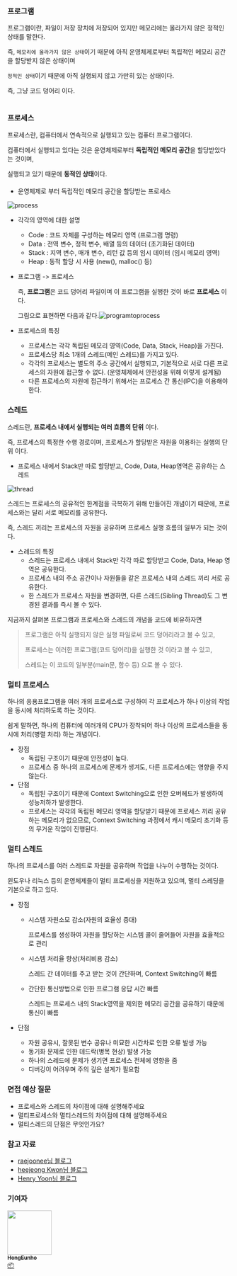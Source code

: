 ### 프로그램

프로그램이란, 파일이 저장 장치에 저장되어 있지만 메모리에는 올라가지 않은 정적인 상태를 말한다.

즉, `메모리에 올라가지 않은 상태`이기 때문에 아직 운영체제로부터 독립적인 메모리 공간을 할당받지 않은 상태이며

`정적인 상태`이기 때문에 아직 실행되지 않고 가만히 있는 상태이다. 

즉, 그냥 코드 덩어리 이다.

#

### 프로세스

프로세스란, 컴퓨터에서 연속적으로 실행되고 있는 컴퓨터 프로그램이다.

컴퓨터에서 실행되고 있다는 것은 운영체제로부터 **독립적인 메모리 공간**을 할당받았다는 것이며, 

실행되고 있기 때문에 **동적인 상태**이다.

####

- 운영체제로 부터 독립적인 메모리 공간을 할당받는 프로세스

![process](/img/computer_architecture_and_OS/process_and_thread/process.png)



- 각각의 영역에 대한 설명
  - Code : 코드 자체를 구성하는 메모리 영역 (프로그램 명령)
  - Data : 전역 변수, 정적 변수, 배열 등의 데이터 (초기화된 데이터)
  - Stack : 지역 변수, 매개 변수, 리턴 값 등의 임시 데이터 (임시 메모리 영역)
  - Heap : 동적 할당 시 사용 (new(), malloc() 등)



- 프로그램 -> 프로세스

  즉, **프로그램**은 코드 덩어리 파일이며 이 프로그램을 실행한 것이 바로 **프로세스** 이다.

  그림으로 표현하면 다음과 같다.![programtoprocess](/img/computer_architecture_and_OS/process_and_thread/programtoprocess.png)

- 프로세스의 특징

  - 프로세스는 각각 독립된 메모리 영역(Code, Data, Stack, Heap)을 가진다.
  - 프로세스당 최소 1개의 스레드(메인 스레드)를 가지고 있다.
  - 각각의 프로세스는 별도의 주소 공간에서 실행되고, 기본적으로 서로 다른 프로세스의 자원에 접근할 수 없다. (운영체제에서 안전성을 위해 이렇게 설계됨)
  - 다른 프로세스의 자원에 접근하기 위해서는 프로세스 간 통신(IPC)을 이용해야 한다.

####

### 스레드

스레드란, **프로세스 내에서 실행되는 여러 흐름의 단위** 이다.

즉, 프로세스의 특정한 수행 경로이며, 프로세스가 할당받은 자원을 이용하는 실행의 단위 이다.



- 프로세스 내에서 Stack만 따로 할당받고, Code, Data, Heap영역은 공유하는 스레드

![thread](/img/computer_architecture_and_OS/process_and_thread/thread.png)

스레드는 프로세스의 공유적인 한계점을 극복하기 위해 만들어진 개념이기 때문에, 프로세스와는 달리 서로 메모리를 공유한다.

즉, 스레드 끼리는 프로세스의 자원을 공유하며 프로세스 실행 흐름의 일부가 되는 것이다.



- 스레드의 특징
  - 스레드는 프로세스 내에서 Stack만 각각 따로 할당받고 Code, Data, Heap 영역은 공유한다.
  - 프로세스 내의 주소 공간이나 자원들을 같은 프로세스 내의 스레드 끼리 서로 공유한다.
  - 한 스레드가 프로세스 자원을 변경하면, 다른 스레드(Sibling Thread)도 그 변경된 결과를 즉시 볼 수 있다.



지금까지 살펴본 프로그램과 프로세스와 스레드의 개념을 코드에 비유하자면

> 프로그램은 아직 실행되지 않은 실행 파일로써 코드 덩어리라고 볼 수 있고,
>
> 프로세스는 이러한 프로그램(코드 덩어리)을 실행한 것 이라고 볼 수 있고,
>
> 스레드는 이 코드의 일부분(main문, 함수 등) 으로 볼 수 있다.

###

### 멀티 프로세스

하나의 응용프로그램을 여러 개의 프로세스로 구성하여 각 프로세스가 하나 이상의 작업을 동시에 처리하도록 하는 것이다.

쉽게 말하면, 하나의 컴퓨터에 여러개의 CPU가 장착되어 하나 이상의 프로세스들을 동시에 처리(병렬 처리) 하는 개념이다.

- 장점
  - 독립된 구조이기 때문에 안전성이 높다.
  - 프로세스 중 하나의 프로세스에 문제가 생겨도, 다른 프로세스에는 영향을 주지 않는다.
- 단점
  - 독립된 구조이기 때문에 Context Switching으로 인한 오버헤드가 발생하여 성능저하가 발생한다.
  - 프로세스는 각각의 독립된 메모리 영역을 할당받기 때문에 프로세스 끼리 공유하는 메모리가 없으므로, Context Switching 과정에서 캐시 메모리 초기화 등의 무거운 작업이 진행된다.

####

### 멀티 스레드

하나의 프로세스를 여러 스레드로 자원을 공유하며 작업을 나누어 수행하는 것이다.

윈도우나 리눅스 등의 운영체제들이 멀티 프로세싱을 지원하고 있으며, 멀티 스레딩을 기본으로 하고 있다.

- 장점

  - 시스템 자원소모 감소(자원의 효율성 증대) 

    프로세스를 생성하여 자원을 할당하는 시스템 콜이 줄어들어 자원을 효율적으로 관리

  - 시스템 처리율 향상(처리비용 감소)

    스레드 간 데이터를 주고 받는 것이 간단하며, Context Switching이 빠름

  - 간단한 통신방법으로 인한 프로그램 응답 시간 빠름

    스레드는 프로세스 내의 Stack영역을 제외한 메모리 공간을 공유하기 때문에 통신이 빠름

- 단점

  - 자원 공유시, 잘못된 변수 공유나 미묘한 시간차로 인한 오류 발생 가능
  - 동기화 문제로 인한 데드락(병목 현상) 발생 가능
  - 하나의 스레드에 문제가 생기면 프로세스 전체에 영향을 줌
  - 디버깅이 어려우며 주의 깊은 설계가 필요함

####

### 면접 예상 질문

- 프로세스와 스레드의 차이점에 대해 설명해주세요
- 멀티프로세스와 멀티스레드의 차이점에 대해 설명해주세요
- 멀티스레드의 단점은 무엇인가요?

####

### 참고 자료

- [raejoonee님 블로그](https://velog.io/@raejoonee/%ED%94%84%EB%A1%9C%EC%84%B8%EC%8A%A4%EC%99%80-%EC%8A%A4%EB%A0%88%EB%93%9C%EC%9D%98-%EC%B0%A8%EC%9D%B4)
- [heejeong Kwon님 블로그](https://gmlwjd9405.github.io/2018/09/14/process-vs-thread.html)
- [Henry Yoon님 블로그](https://wooody92.github.io/os/%EB%A9%80%ED%8B%B0-%ED%94%84%EB%A1%9C%EC%84%B8%EC%8A%A4%EC%99%80-%EB%A9%80%ED%8B%B0-%EC%8A%A4%EB%A0%88%EB%93%9C/)


### 기여자

<td align="center"><a href="http://hongcoding.tistory.com"><img src="https://avatars.githubusercontent.com/u/46186664?v=4?s=100" width="100px;" alt=""/><br /><sub><b>HongEunho</b></sub></a><br /><a href="#platform-HongEunho" title="Packaging/porting to new platform">📦</a></td>